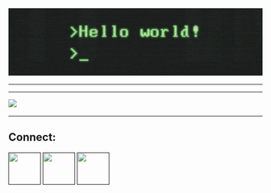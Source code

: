 <div align="center"><img src="hellow.gif"/>
<!--
https://miro.medium.com/max/2400/1*OohqW5DGh9CQS4hLY5FXzA.png 
https://hackernoon.com/images/f2px36fy.gif
-->
</div>

--------

--------
<div>
  <img width="400px" src="https://github-readme-stats.vercel.app/api/?username=DreydenGys&show_icons=true&title_color=fff&icon_color=79ff97&text_color=9f9f9f&bg_color=151515"/>
 </div>

--------
## Connect:
<div>
  <a href=""><img width="64px" height="64px" src="https://cdn.icon-icons.com/icons2/1476/PNG/512/discord_101785.png"/></a>
  <a href=""><img width="64px" height="64px" src="https://www.pikpng.com/pngl/m/33-336849_go-for-gmail-gmail-icon-clipart.png"/></a>
  <a href=""><img width="64px" height="64px" src=""/></a>
</div>
